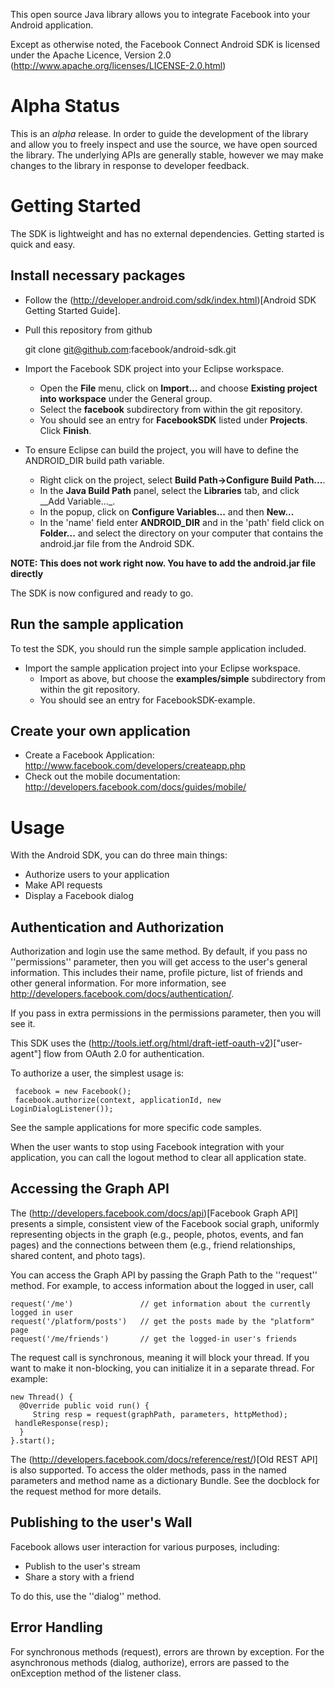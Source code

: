 This open source Java library allows you to integrate Facebook into your Android application.

Except as otherwise noted, the Facebook Connect Android SDK is licensed under the Apache Licence, Version 2.0 (http://www.apache.org/licenses/LICENSE-2.0.html)

Alpha Status
============

This is an _alpha_ release. In order to guide the development of the library and allow you to freely inspect and use the source, we have open sourced the library. The underlying APIs are generally stable, however we may make changes to the library in response to developer feedback.

Getting Started
===============

The SDK is lightweight and has no external dependencies. Getting started is quick and easy.

Install necessary packages
--------------------------

* Follow the (http://developer.android.com/sdk/index.html)[Android SDK Getting Started Guide].

* Pull this repository from github

     git clone git@github.com:facebook/android-sdk.git

* Import the Facebook SDK project into your Eclipse workspace. 
  * Open the __File__ menu, click on __Import...__ and choose __Existing project into workspace__ under the General group. 
  * Select the __facebook__ subdirectory from within the git repository. 
  * You should see an entry for __FacebookSDK__ listed under __Projects__. Click __Finish__.

* To ensure Eclipse can build the project, you will have to define the ANDROID_DIR build path variable. 
  * Right click on the project, select __Build Path->Configure Build Path...__.
  * In the __Java Build Path__ panel, select the __Libraries__ tab, and click __Add Variable..._.
  * In the popup, click on __Configure Variables...__ and then __New...__
  * In the 'name' field enter __ANDROID_DIR__ and in the 'path' field click on __Folder...__ and select the directory on your computer that contains the android.jar file from the Android SDK.

__NOTE: This does not work right now. You have to add the android.jar file directly__

The SDK is now configured and ready to go.

Run the sample application
--------------------------

To test the SDK, you should run the simple sample application included.

* Import the sample application project into your Eclipse workspace.
  * Import as above, but choose the __examples/simple__ subdirectory from within the git repository.
  * You should see an entry for FacebookSDK-example.

Create your own application
---------------------------

* Create a Facebook Application: http://www.facebook.com/developers/createapp.php
* Check out the mobile documentation: http://developers.facebook.com/docs/guides/mobile/

Usage
=====

With the Android SDK, you can do three main things:

* Authorize users to your application
* Make API requests
* Display a Facebook dialog

Authentication and Authorization
-----

Authorization and login use the same method. By default, if you pass no ''permissions'' parameter, then you will get access to the user's general information.
This includes their name, profile picture, list of friends and other general information. For more information, see http://developers.facebook.com/docs/authentication/.

If you pass in extra permissions in the permissions parameter, then you will see it.

This SDK uses the (http://tools.ietf.org/html/draft-ietf-oauth-v2)["user-agent"] flow from OAuth 2.0 for authentication.

To authorize a user, the simplest usage is:

     facebook = new Facebook();
     facebook.authorize(context, applicationId, new LoginDialogListener());

See the sample applications for more specific code samples.

When the user wants to stop using Facebook integration with your application, you can call the logout method to clear all application state.

Accessing the Graph API
-----------------------

The (http://developers.facebook.com/docs/api)[Facebook Graph API] presents a simple, consistent view of the Facebook social graph, uniformly representing objects in the graph (e.g., people, photos, events, and fan pages) and the connections between them (e.g., friend relationships, shared content, and photo tags).

You can access the Graph API by passing the Graph Path to the ''request'' method. For example, to access information about the logged in user, call

    request('/me')               // get information about the currently logged in user
    request('/platform/posts')   // get the posts made by the "platform" page
    request('/me/friends')       // get the logged-in user's friends

The request call is synchronous, meaning it will block your thread. If you want to make it non-blocking, you can initialize it in a separate thread. For example:

    new Thread() {
      @Override public void run() {
         String resp = request(graphPath, parameters, httpMethod);
	 handleResponse(resp);
      }
    }.start();

The (http://developers.facebook.com/docs/reference/rest/)[Old REST API] is also supported. To access the older methods, pass in the named parameters and method name as a dictionary Bundle.
See the docblock for the request method for more details.

Publishing to the user's Wall
------------------------------

Facebook allows user interaction for various purposes, including:

* Publish to the user's stream
* Share a story with a friend

To do this, use the ''dialog'' method.

Error Handling
--------------

For synchronous methods (request), errors are thrown by exception. For the asynchronous methods (dialog, authorize), errors are passed to the onException method of the listener class.
